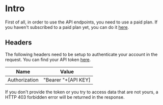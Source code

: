 # Intro

First of all, in order to use the API endpoints, you need to use a paid plan. If you haven't subscribed to a paid plan yet, you can do it [here](https://stardust.neogoma.com/pricing).

## Headers
The following headers need to be setup to authenticate your account in the request. You can find your API token [here](https://stardust.neogoma.com/profile).

| Name | Value |
| --- | --- |
| Authorization | "Bearer "+[API KEY] |

If you don't provide the token or you try to access data that are not yours, a HTTP 403 forbidden error will be returned in the response.
